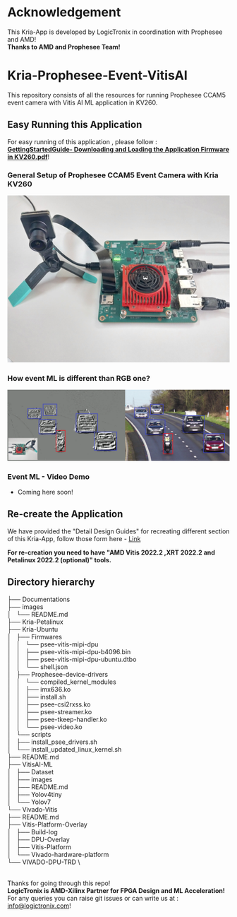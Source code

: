 # Acknowledgement
This Kria-App is developed by LogicTronix in coordination with Prophesee and AMD!\
**Thanks to AMD and Prophesee Team!**

# Kria-Prophesee-Event-VitisAI
This repository consists of all the resources for running Prophesee CCAM5 event camera with Vitis AI ML application in KV260.


## Easy Running this Application
For easy running of this application , please follow :\
 **[GettingStartedGuide- Downloading and Loading the Application Firmware in KV260.pdf](https://github.com/LogicTronixInc/Kria-Prophesee-Event-VitisAI/blob/main/Documentations/GettingStartedGuide-%20Downloading%20and%20Loading%20the%20Application%20Firmware%20in%20KV260.pdf)**!

### General Setup of Prophesee CCAM5 Event Camera with Kria KV260
![KV260-Prophesee-CCAM5](https://github.com/LogicTronixInc/Kria-Prophesee-Event-VitisAI/blob/main/images/Prophesee-Event-Cam-Kria-App.jpg "KV260-Prophesee-CCAM5")

### How event ML is different than RGB one?
![Event-vs-RGB-ML](https://github.com/LogicTronixInc/Kria-Prophesee-Event-VitisAI/blob/main/images/event-vs-RGB-camera_ML.png "Event-vs-RGB-ML")

### Event ML - Video Demo
- Coming here soon!

## Re-create the Application
We have provided the "Detail Design Guides" for recreating different section of this Kria-App, follow those form here - [Link](https://github.com/LogicTronixInc/Kria-Prophesee-Event-VitisAI/tree/main/Documentations#re-create-this-kria-application) 

**For re-creation you need to have "AMD Vitis 2022.2 ,XRT 2022.2 and Petalinux 2022.2 (optional)" tools.**



## Directory hierarchy

├── Documentations \
├── images \
│   └── README.md \
├── Kria-Petalinux \
├── Kria-Ubuntu \
│   ├── Firmwares \
│   │   └── psee-vitis-mipi-dpu \
│   │       ├── psee-vitis-mipi-dpu-b4096.bin \
│   │       ├── psee-vitis-mipi-dpu-ubuntu.dtbo \
│   │       └── shell.json \
│   ├── Prophesee-device-drivers \
│   │   └── compiled_kernel_modules \
│   │       ├── imx636.ko \
│   │       ├── install.sh \
│   │       ├── psee-csi2rxss.ko \
│   │       ├── psee-streamer.ko \
│   │       ├── psee-tkeep-handler.ko \
│   │       └── psee-video.ko \
│   └── scripts \
│       ├── install_psee_drivers.sh \
│       └── install_updated_linux_kernel.sh \
├── README.md \
├── VitisAI-ML \
│   ├── Dataset \
│   ├── images \
│   ├── README.md \
│   ├── Yolov4tiny \
│   └── Yolov7 \
└── Vivado-Vitis \
    ├── README.md \
    ├── Vitis-Platform-Overlay \
    │   ├── Build-log \
    │   ├── DPU-Overlay \
    │   ├── Vitis-Platform \
    │   └── Vivado-hardware-platform \
    └── VIVADO-DPU-TRD \

\
Thanks for going through this repo! \
 **LogicTronix is AMD-Xilinx Partner for FPGA Design and ML Acceleration!** \
 For any queries you can raise git issues or can write us at : info@logictronix.com!
